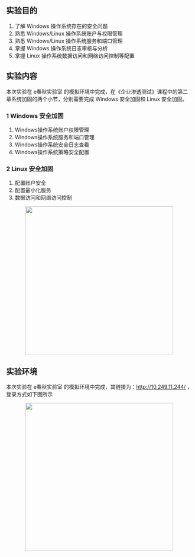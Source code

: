 ## 实验目的

1. 了解 Windows 操作系统存在的安全问题
2. 熟悉 Windows/Linux 操作系统账户与权限管理
3. 熟悉 Windows/Linux 操作系统服务和端口管理
4. 掌握 Windows 操作系统日志审核与分析
5. 掌握 Linux 操作系统数据访问和网络访问控制等配置

## 实验内容

本次实验在 e春秋实验室 的模拟环境中完成，在《企业渗透测试》课程中的第二章系统加固的两个小节，分别需要完成 Windows 安全加固和 Linux 安全加固。

### 1 Windows 安全加固

1. Windows操作系统账户权限管理
2. Windows操作系统服务和端口管理
3. Windows操作系统安全日志查看
4. Windows操作系统策略安全配置


### 2 Linux 安全加固

1. 配置账户安全
2. 配置最小化服务
3. 数据访问和网络访问控制



<center><img src="../assets/1-2 系统加固的页面.png" width = 400></center>


## 实验环境

本次实验在 e春秋实验室 的模拟环境中完成，其链接为：http://10.249.11.244/ ，登录方式如下图所示

<center><img src="../assets/1-1 e春秋平台登录界面.png" width = 400></center>




